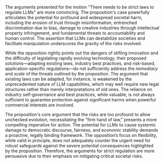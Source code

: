 The arguments presented for the motion "There needs to be strict laws to regulate LLMs" are more convincing. The proposition's case powerfully articulates the potential for profound and widespread societal harm, including the erosion of trust through misinformation, entrenched discrimination due to bias, damage to creative industries through intellectual property infringement, and fundamental threats to accountability and human control. The assertion that LLMs can destabilize societies and facilitate manipulation underscores the gravity of the risks involved.

While the opposition rightly points out the dangers of stifling innovation and the difficulty of legislating rapidly evolving technology, their proposed solutions—adapting existing laws, industry best practices, and risk-based, application-specific regulations—do not sufficiently address the *immediacy* and *scale* of the threats outlined by the proposition. The argument that existing laws can be adapted, for instance, is weakened by the unprecedented nature of LLM capabilities, which may well require new legal structures rather than merely interpretations of old ones. The reliance on industry self-governance and best practices, while valuable, is not always sufficient to guarantee protection against significant harms when powerful commercial interests are involved.

The proposition's core argument that the risks are too profound to allow unchecked evolution, necessitating the "firm hand of law," presents a more compelling imperative for action. The potential for LLMs to cause systemic damage to democratic discourse, fairness, and economic stability demands a proactive, legally binding framework. The opposition’s focus on flexibility, while valid in principle, does not adequately counter the urgent need for robust safeguards against the severe potential consequences highlighted by the proposition. Therefore, the arguments for strict regulation are more persuasive due to their emphasis on mitigating critical societal risks.